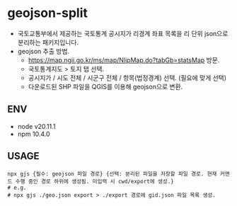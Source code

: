 # geojson-split
- 국토교통부에서 제공하는 국토통계 공시지가 리경계 좌표 목록을 리 단위 json으로 분리하는 패키지입니다.
- geojson 추출 방법.
  - https://map.ngii.go.kr/ms/map/NlipMap.do?tabGb=statsMap 방문.
  - 국토통계지도 > 토지 탭 선택.
  - 공시지가 / 시도 전체 / 시군구 전체 / 항목(법정경계) 선택. (필요에 맞게 선택)
  - 다운로드된 SHP 파일을 QGIS를 이용해 geojson으로 변환.

## ENV
- node v20.11.1
- npm 10.4.0

## USAGE
```
npx gjs {필수: geojson 파일 경로} {선택: 분리된 파일을 저장할 파일 경로. 현재 커맨드 수행 중인 경로 하위에 생성됨. 미입력 시 cwd/export에 생성.}
# e.g.
# npx gjs ./geo.json export > ./export 경로에 gid.json 파일 목록 생성.
```